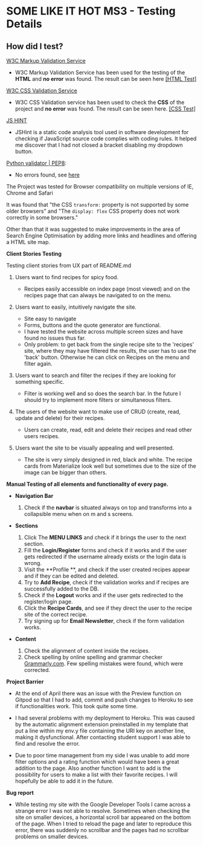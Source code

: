 ﻿# SOME LIKE IT HOT MS3 - Testing Details

## **How did I test?**

[W3C Markup Validation Service](https://validator.w3.org/)

-   W3C Markup Validation Service has been used for the testing of the  **HTML**  and  **no error**  was found. The result can be seen here  [\[HTML Test\]](https://github.com/lisa1Q84/somelikeithot-recipes/blob/master/images/HTML_TEST.png)

[W3C CSS Validation Service](https://jigsaw.w3.org/css-validator/)

-   W3C CSS Validation service has been used to check the  **CSS**  of the project and  **no error**  was found. The result can be seen here.  [\[CSS Test\]](https://github.com/lisa1Q84/somelikeithot-recipes/blob/master/images/CSS_TEST.png) 

[JS HINT](https://github.com/lisa1Q84/somelikeithot-recipes/blob/master/images/jshint.png)

- JSHint is a static code analysis tool used in software development for checking if JavaScript source code complies with coding rules. It helped me discover that I had not closed a bracket disabling my dropdown button. 

[Python validator | PEP8](http://pep8online.com/):
 - No errors found, see [here](https://github.com/lisa1Q84/somelikeithot-recipes/blob/master/images/jshint.png%29)


The Project was tested for Browser compatibility on multiple versions of IE, Chrome and Safari

It was found that "the CSS `transform:` property is not supported by some older browsers" and "The `display: flex` CSS property does not work correctly in some browsers."

Other than that it was suggested to make improvements in the area of Search Engine Optimisation by adding more links and headlines and offering a HTML site map. 


**Client Stories Testing**

Testing client stories from UX part of README.md

1.   Users want to find recipes for spicy food.

		-  Recipes easily accessible on index page (most viewed) and on the recipes page that can always be navigated to on the menu.
    
2.  Users want to easily, intuitively navigate the site.

    -  Site easy to navigate
    -  Forms, buttons and the quote generator are functional. 
    - I have tested the website across multiple screen sizes and have found no issues thus far.
    - Only problem: to get back from the single recipe site to the 'recipes' site, where they may have filtered the results, the user has to use the 'back' button. Otherwise he can click on Recipes on the menu and filter again.

3. Users want to search and filter the recipes if they are looking for something specific.

	- Filter is working well and so does the search bar. In the future I should try to implement more filters or simultaneous filters.
    
4. The users of the website want to make use of CRUD (create, read, update and delete) for their recipes.

	- Users can create, read, edit and delete their recipes and read other users recipes.

5.   Users want the site to be visually appealing and well presented.
    
		- The site is very simply designed in red, black and white. The recipe cards from Materialize look well but sometimes due to the size of the image can be bigger than others. 
    

**Manual Testing of all elements and functionality of every page.**

-   **Navigation Bar**
    
    1.  Check if the  **navbar**  is situated always on top and transforms into a collapsible menu when on m and s screens.

-   **Sections**

    1.   Click The  **MENU LINKS** and check if it brings the user to the next section.
    2.  Fill the  **Login/Register**  forms and check if it works and if the user gets redirected if the username already exists or the login data is wrong.
    3.  Visit the  **Profile **, and check if the user created recipes appear and if they can be edited and deleted.
    4.  Try to  **Add Recipe**, check if the validation works and if recipes are successfully added to the DB.
    5.  Check if the  **Logout** works and if the user gets redirected to the register/login page.
    6.  Click the  **Recipe Cards**,  and see if they direct the user to the recipe site of the correct recipe.
    7.  Try signing up for **Email Newsletter**, check if the form validation works.

  
-   **Content**
    
    1.  Check the alignment of content inside the recipes.
    2.  Check spelling by online spelling and grammar checker  [Grammarly.com](https://app.grammarly.com/). Few spelling mistakes were found, which were corrected.
    

**Project Barrier**

-   At the end of April there was an issue with the Preview function on Gitpod so that I had to add, commit and push changes to Heroku to see if functionalities work. This took quite some time. 

-   I had several problems with my deployment to Heroku. This was caused by the automatic alignment extension preinstalled in my template that put a line within my env.y file containing the URI key on another line, making it dysfunctional. After contacting student support I was able to find and resolve the error. 

- Due to poor time management from my side I was unable to add more filter options and a rating function which would have been a great addition to the page. Also another function I want to add is the possibility for users to make a list with their favorite recipes. I will hopefully be able to add it in the future. 

**Bug report**

-  While testing my site with the Google Developer Tools I came across a strange error I was not able to resolve. Sometimes when checking the site on smaller devices, a horizontal scroll bar appeared on the bottom of the page. When I tried to reload the page and later to reproduce this error, there was suddenly no scrollbar and the pages had no scrollbar problems on smaller devices. 



